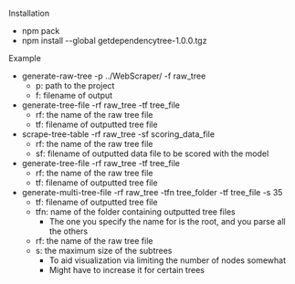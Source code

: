 Installation
- npm pack
- npm install --global getdependencytree-1.0.0.tgz

Example
- generate-raw-tree -p ../WebScraper/ -f raw_tree
  - p: path to the project
  - f: filename of output
- generate-tree-file -rf raw_tree -tf tree_file
  - rf: the name of the raw tree file
  - tf: filename of outputted tree file
- scrape-tree-table -rf raw_tree -sf scoring_data_file 
  - rf: the name of the raw tree file
  - sf: filename of outputted data file to be scored with the model
- generate-tree-file -rf raw_tree -tf tree_file
  - rf: the name of the raw tree file
  - tf: filename of outputted tree file
- generate-multi-tree-file -rf raw_tree -tfn tree_folder -tf tree_file -s 35
  - tf: filename of outputted tree file
  - tfn: name of the folder containing outputted tree files
    - The one you specify the name for is the root, and you parse all the others
  - rf: the name of the raw tree file
  - s: the maximum size of the subtrees
    - To aid visualization via limiting the number of nodes somewhat
    - Might have to increase it for certain trees

